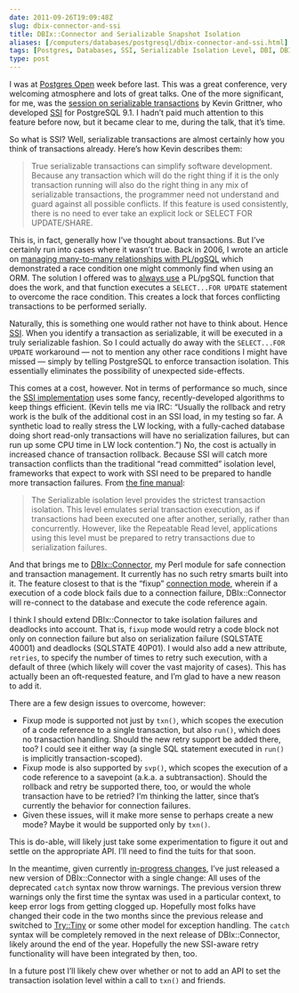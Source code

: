 ```yaml
--- 
date: 2011-09-26T19:09:48Z
slug: dbix-connector-and-ssi
title: DBIx::Connector and Serializable Snapshot Isolation
aliases: [/computers/databases/postgresql/dbix-connector-and-ssi.html]
tags: [Postgres, Databases, SSI, Serializable Isolation Level, DBI, DBIx::Connector, Perl]
type: post
---
```


I was at [Postgres Open] week before last. This was a great conference, very
welcoming atmosphere and lots of great talks. One of the more significant, for
me, was the [session on serializable transactions] by Kevin Grittner, who
developed [SSI] for PostgreSQL 9.1. I hadn’t paid much attention to this feature
before now, but it became clear to me, during the talk, that it’s time.

So what is SSI? Well, serializable transactions are almost certainly how you
think of transactions already. Here’s how Kevin describes them:

> True serializable transactions can simplify software development. Because any
> transaction which will do the right thing if it is the only transaction
> running will also do the right thing in any mix of serializable transactions,
> the programmer need not understand and guard against all possible conflicts.
> If this feature is used consistently, there is no need to ever take an
> explicit lock or SELECT FOR UPDATE/SHARE.

This is, in fact, generally how I’ve thought about transactions. But I’ve
certainly run into cases where it wasn’t true. Back in 2006, I wrote an article
on [managing many-to-many relationships with PL/pgSQL] which demonstrated a race
condition one might commonly find when using an ORM. The solution I offered was
to [always use] a PL/pgSQL function that does the work, and that function
executes a `SELECT...FOR UPDATE` statement to overcome the race condition. This
creates a lock that forces conflicting transactions to be performed serially.

Naturally, this is something one would rather not have to think about. Hence
[SSI]. When you identify a transaction as serializable, it will be executed in a
truly serializable fashion. So I could actually do away with the
`SELECT...FOR UPDATE` workaround — not to mention any other race conditions I
might have missed — simply by telling PostgreSQL to enforce transaction
isolation. This essentially eliminates the possibility of unexpected
side-effects.

This comes at a cost, however. Not in terms of performance so much, since the
[SSI implementation] uses some fancy, recently-developed algorithms to keep
things efficient. (Kevin tells me via IRC: “Usually the rollback and retry work
is the bulk of the additional cost in an SSI load, in my testing so far. A
synthetic load to really stress the LW locking, with a fully-cached database
doing short read-only transactions will have no serialization failures, but can
run up some CPU time in LW lock contention.”) No, the cost is actually in
increased chance of transaction rollback. Because SSI will catch more
transaction conflicts than the traditional “read committed” isolation level,
frameworks that expect to work with SSI need to be prepared to handle more
transaction failures. From [the fine manual][]:

> The Serializable isolation level provides the strictest transaction isolation.
> This level emulates serial transaction execution, as if transactions had been
> executed one after another, serially, rather than concurrently. However, like
> the Repeatable Read level, applications using this level must be prepared to
> retry transactions due to serialization failures.

And that brings me to [DBIx::Connector], my Perl module for safe connection and
transaction management. It currently has no such retry smarts built into it. The
feature closest to that is the “fixup” [connection mode], wherein if a execution
of a code block fails due to a connection failure, DBIx::Connector will
re-connect to the database and execute the code reference again.

I think I should extend DBIx::Connector to take isolation failures and deadlocks
into account. That is, `fixup` mode would retry a code block not only on
connection failure but also on serialization failure (SQLSTATE 40001) and
deadlocks (SQLSTATE 40P01). I would also add a new attribute, `retries`, to
specify the number of times to retry such execution, with a default of three
(which likely will cover the vast majority of cases). This has actually been an
oft-requested feature, and I’m glad to have a new reason to add it.

There are a few design issues to overcome, however:

-   Fixup mode is supported not just by `txn()`, which scopes the execution of a
    code reference to a single transaction, but also `run()`, which does no
    transaction handling. Should the new retry support be added there, too? I
    could see it either way (a single SQL statement executed in `run()` is
    implicitly transaction-scoped).
-   Fixup mode is also supported by `svp()`, which scopes the execution of a
    code reference to a savepoint (a.k.a. a subtransaction). Should the rollback
    and retry be supported there, too, or would the whole transaction have to be
    retried? I’m thinking the latter, since that’s currently the behavior for
    connection failures.
-   Given these issues, will it make more sense to perhaps create a new mode?
    Maybe it would be supported only by `txn()`.

This is do-able, will likely just take some experimentation to figure it out and
settle on the appropriate API. I’ll need to find the tuits for that soon.

In the meantime, given currently [in-progress changes], I’ve just released a new
version of DBIx::Connector with a single change: All uses of the deprecated
`catch` syntax now throw warnings. The previous version threw warnings only the
first time the syntax was used in a particular context, to keep error logs from
getting clogged up. Hopefully most folks have changed their code in the two
months since the previous release and switched to [Try::Tiny] or some other
model for exception handling. The `catch` syntax will be completely removed in
the next release of DBIx::Connector, likely around the end of the year.
Hopefully the new SSI-aware retry functionality will have been integrated by
then, too.

In a future post I’ll likely chew over whether or not to add an API to set the
transaction isolation level within a call to `txn()` and friends.

  [Postgres Open]: http://postgresopen.org/
  [session on serializable transactions]: http://postgresopen.org/2011/schedule/presentations/61/
  [SSI]: http://wiki.postgresql.org/wiki/SSI
  [managing many-to-many relationships with PL/pgSQL]: http://onlamp.com/pub/a/onlamp/2006/06/29/many-to-many-with-plpgsql.html
  [always use]: http://oreilly.com/pub/a/databases/2006/09/07/plpgsql-batch-updates.html?page=5
    "Batch Updates with PL/pgSQL (p.5)"
  [SSI implementation]: http://wiki.postgresql.org/wiki/Serializable
  [the fine manual]: https://www.postgresql.org/docs/current/static/transaction-iso.html#XACT-SERIALIZABLE
  [DBIx::Connector]: https://metacpan.org/module/DBIx::Connector
  [connection mode]: https://metacpan.org/module/DBIx::Connector#Connection-Modes
  [in-progress changes]: /computers/programming/perl/modules/dbix-connector-catch.html
  [Try::Tiny]: https://metacpan.org/module/Try::Tiny
